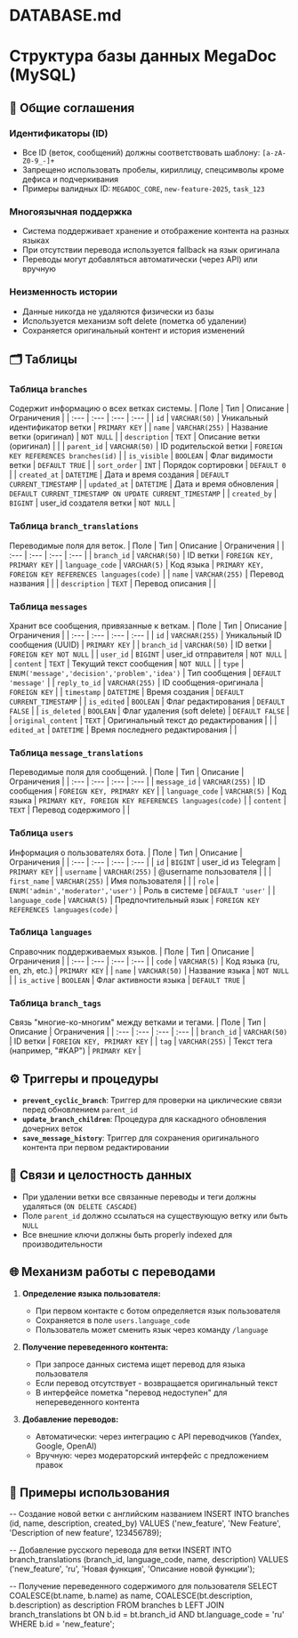 # DATABASE.md
# Структура базы данных MegaDoc (MySQL)

## 📌 Общие соглашения

### Идентификаторы (ID)
- Все ID (веток, сообщений) должны соответствовать шаблону: `[a-zA-Z0-9_-]+`
- Запрещено использовать пробелы, кириллицу, спецсимволы кроме дефиса и подчеркивания
- Примеры валидных ID: `MEGADOC_CORE`, `new-feature-2025`, `task_123`

### Многоязычная поддержка
- Система поддерживает хранение и отображение контента на разных языках
- При отсутствии перевода используется fallback на язык оригинала
- Переводы могут добавляться автоматически (через API) или вручную

### Неизменность истории
- Данные никогда не удаляются физически из базы
- Используется механизм soft delete (пометка об удалении)
- Сохраняется оригинальный контент и история изменений

## 🗂 Таблицы

### Таблица `branches`
Содержит информацию о всех ветках системы.
| Поле | Тип | Описание | Ограничения |
| :--- | :--- | :--- | :--- |
| `id` | `VARCHAR(50)` | Уникальный идентификатор ветки | `PRIMARY KEY` |
| `name` | `VARCHAR(255)` | Название ветки (оригинал) | `NOT NULL` |
| `description` | `TEXT` | Описание ветки (оригинал) | |
| `parent_id` | `VARCHAR(50)` | ID родительской ветки | `FOREIGN KEY REFERENCES branches(id)` |
| `is_visible` | `BOOLEAN` | Флаг видимости ветки | `DEFAULT TRUE` |
| `sort_order` | `INT` | Порядок сортировки | `DEFAULT 0` |
| `created_at` | `DATETIME` | Дата и время создания | `DEFAULT CURRENT_TIMESTAMP` |
| `updated_at` | `DATETIME` | Дата и время обновления | `DEFAULT CURRENT_TIMESTAMP ON UPDATE CURRENT_TIMESTAMP` |
| `created_by` | `BIGINT` | user_id создателя ветки | `NOT NULL` |

### Таблица `branch_translations`
Переводимые поля для веток.
| Поле | Тип | Описание | Ограничения |
| :--- | :--- | :--- | :--- |
| `branch_id` | `VARCHAR(50)` | ID ветки | `FOREIGN KEY, PRIMARY KEY` |
| `language_code` | `VARCHAR(5)` | Код языка | `PRIMARY KEY, FOREIGN KEY REFERENCES languages(code)` |
| `name` | `VARCHAR(255)` | Перевод названия | |
| `description` | `TEXT` | Перевод описания | |

### Таблица `messages`
Хранит все сообщения, привязанные к веткам.
| Поле | Тип | Описание | Ограничения |
| :--- | :--- | :--- | :--- |
| `id` | `VARCHAR(255)` | Уникальный ID сообщения (UUID) | `PRIMARY KEY` |
| `branch_id` | `VARCHAR(50)` | ID ветки | `FOREIGN KEY NOT NULL` |
| `user_id` | `BIGINT` | user_id отправителя | `NOT NULL` |
| `content` | `TEXT` | Текущий текст сообщения | `NOT NULL` |
| `type` | `ENUM('message','decision','problem','idea')` | Тип сообщения | `DEFAULT 'message'` |
| `reply_to_id` | `VARCHAR(255)` | ID сообщения-оригинала | `FOREIGN KEY` |
| `timestamp` | `DATETIME` | Время создания | `DEFAULT CURRENT_TIMESTAMP` |
| `is_edited` | `BOOLEAN` | Флаг редактирования | `DEFAULT FALSE` |
| `is_deleted` | `BOOLEAN` | Флаг удаления (soft delete) | `DEFAULT FALSE` |
| `original_content` | `TEXT` | Оригинальный текст до редактирования | |
| `edited_at` | `DATETIME` | Время последнего редактирования | |

### Таблица `message_translations`
Переводимые поля для сообщений.
| Поле | Тип | Описание | Ограничения |
| :--- | :--- | :--- | :--- |
| `message_id` | `VARCHAR(255)` | ID сообщения | `FOREIGN KEY, PRIMARY KEY` |
| `language_code` | `VARCHAR(5)` | Код языка | `PRIMARY KEY, FOREIGN KEY REFERENCES languages(code)` |
| `content` | `TEXT` | Перевод содержимого | |

### Таблица `users`
Информация о пользователях бота.
| Поле | Тип | Описание | Ограничения |
| :--- | :--- | :--- | :--- |
| `id` | `BIGINT` | user_id из Telegram | `PRIMARY KEY` |
| `username` | `VARCHAR(255)` | @username пользователя | |
| `first_name` | `VARCHAR(255)` | Имя пользователя | |
| `role` | `ENUM('admin','moderator','user')` | Роль в системе | `DEFAULT 'user'` |
| `language_code` | `VARCHAR(5)` | Предпочтительный язык | `FOREIGN KEY REFERENCES languages(code)` |

### Таблица `languages`
Справочник поддерживаемых языков.
| Поле | Тип | Описание | Ограничения |
| :--- | :--- | :--- | :--- |
| `code` | `VARCHAR(5)` | Код языка (ru, en, zh, etc.) | `PRIMARY KEY` |
| `name` | `VARCHAR(50)` | Название языка | `NOT NULL` |
| `is_active` | `BOOLEAN` | Флаг активности языка | `DEFAULT TRUE` |

### Таблица `branch_tags`
Связь "многие-ко-многим" между ветками и тегами.
| Поле | Тип | Описание | Ограничения |
| :--- | :--- | :--- | :--- |
| `branch_id` | `VARCHAR(50)` | ID ветки | `FOREIGN KEY, PRIMARY KEY` |
| `tag` | `VARCHAR(255)` | Текст тега (например, "#KAP") | `PRIMARY KEY` |

## ⚙️ Триггеры и процедуры

-   **`prevent_cyclic_branch`**: Триггер для проверки на циклические связи перед обновлением `parent_id`
-   **`update_branch_children`**: Процедура для каскадного обновления дочерних веток
-   **`save_message_history`**: Триггер для сохранения оригинального контента при первом редактировании

## 🔗 Связи и целостность данных

-   При удалении ветки все связанные переводы и теги должны удаляться (`ON DELETE CASCADE`)
-   Поле `parent_id` должно ссылаться на существующую ветку или быть `NULL`
-   Все внешние ключи должны быть properly indexed для производительности

## 🌐 Механизм работы с переводами

1. **Определение языка пользователя:**
   - При первом контакте с ботом определяется язык пользователя
   - Сохраняется в поле `users.language_code`
   - Пользователь может сменить язык через команду `/language`

2. **Получение переведенного контента:**
   - При запросе данных система ищет перевод для языка пользователя
   - Если перевод отсутствует - возвращается оригинальный текст
   - В интерфейсе пометка "перевод недоступен" для непереведенного контента

3. **Добавление переводов:**
   - Автоматически: через интеграцию с API переводчиков (Yandex, Google, OpenAI)
   - Вручную: через модераторский интерфейс с предложением правок

## 🚀 Примеры использования

-- Создание новой ветки с английским названием
INSERT INTO branches (id, name, description, created_by)
VALUES ('new_feature', 'New Feature', 'Description of new feature', 123456789);

-- Добавление русского перевода для ветки
INSERT INTO branch_translations (branch_id, language_code, name, description)
VALUES ('new_feature', 'ru', 'Новая функция', 'Описание новой функции');

-- Получение переведенного содержимого для пользователя
SELECT 
  COALESCE(bt.name, b.name) as name,
  COALESCE(bt.description, b.description) as description
FROM branches b
LEFT JOIN branch_translations bt ON b.id = bt.branch_id AND bt.language_code = 'ru'
WHERE b.id = 'new_feature';
